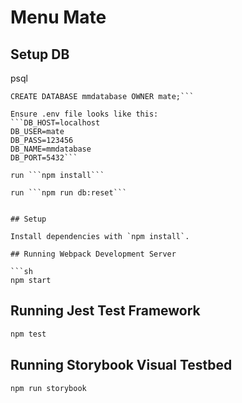 # Menu Mate

## Setup DB

psql

```CREATE ROLE mate WITH LOGIN password '123456';
CREATE DATABASE mmdatabase OWNER mate;```

Ensure .env file looks like this:
```DB_HOST=localhost
DB_USER=mate
DB_PASS=123456
DB_NAME=mmdatabase
DB_PORT=5432```

run ```npm install```

run ```npm run db:reset```  


## Setup

Install dependencies with `npm install`.

## Running Webpack Development Server

```sh
npm start
```

## Running Jest Test Framework

```sh
npm test
```

## Running Storybook Visual Testbed

```sh
npm run storybook
```
